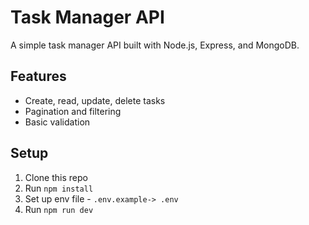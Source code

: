 # Task Manager API

A simple task manager API built with Node.js, Express, and MongoDB.

## Features

- Create, read, update, delete tasks
- Pagination and filtering
- Basic validation

## Setup

1. Clone this repo
2. Run `npm install`
3. Set up env file - `.env.example-> .env`
4. Run `npm run dev`
